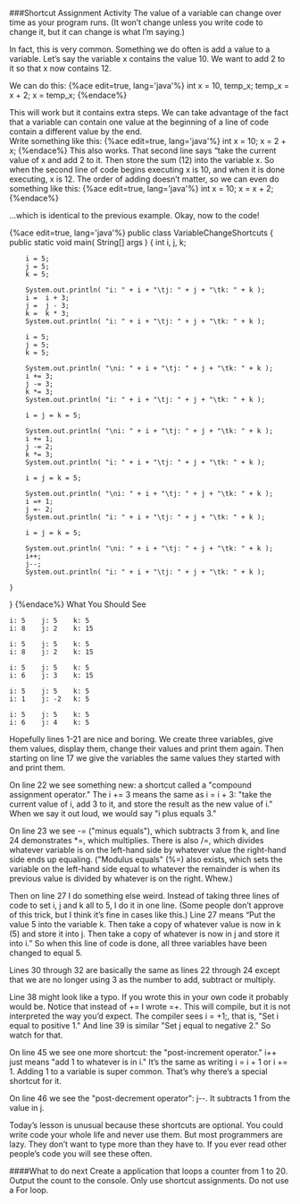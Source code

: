###Shortcut Assignment Activity
The value of a variable can change over time as your program runs. (It won’t change unless you write code to change it, but it can change is what I’m saying.)

In fact, this is very common. Something we do often is add a value to a variable. Let’s say the variable x contains the value 10. We want to add 2 to it so that x now contains 12.

We can do this:
{%ace edit=true, lang='java'%}
int x = 10, temp_x;
temp_x = x + 2;
x = temp_x;
{%endace%}

This will work but it contains extra steps. We can take advantage of the fact that a variable can contain one value at the beginning of a line of code contain a different value by the end.  
Write something like this:
{%ace edit=true, lang='java'%}
int x = 10;
x = 2 + x;
{%endace%}
This also works. That second line says “take the current value of x and add 2 to it. Then store the sum (12) into the variable x. So when the second line of code begins executing x is 10, and when it is done executing, x is 12. The order of adding doesn’t matter, so we can even do something like this:
{%ace edit=true, lang='java'%}
int x = 10;
x = x + 2;
{%endace%}

…which is identical to the previous example. Okay, now to the code!

{%ace edit=true, lang='java'%}
 public class VariableChangeShortcuts
 {
     public static void main( String[] args )
     {
        int i, j, k;
 
        i = 5;
        j = 5;
        k = 5;
 
        System.out.println( "i: " + i + "\tj: " + j + "\tk: " + k );
        i =  i + 3;
        j =  j - 3;
        k =  k * 3;
        System.out.println( "i: " + i + "\tj: " + j + "\tk: " + k );

        i = 5;
        j = 5;
        k = 5;

        System.out.println( "\ni: " + i + "\tj: " + j + "\tk: " + k );
        i += 3;
        j -= 3;
        k *= 3;
        System.out.println( "i: " + i + "\tj: " + j + "\tk: " + k );

        i = j = k = 5;

        System.out.println( "\ni: " + i + "\tj: " + j + "\tk: " + k );
        i += 1;
        j -= 2;
        k *= 3;
        System.out.println( "i: " + i + "\tj: " + j + "\tk: " + k );

        i = j = k = 5;

        System.out.println( "\ni: " + i + "\tj: " + j + "\tk: " + k );
        i =+ 1;
        j =- 2;
        System.out.println( "i: " + i + "\tj: " + j + "\tk: " + k );

        i = j = k = 5;

        System.out.println( "\ni: " + i + "\tj: " + j + "\tk: " + k );
        i++;
        j--;
        System.out.println( "i: " + i + "\tj: " + j + "\tk: " + k );

    }
}
{%endace%}
What You Should See
```
i: 5    j: 5    k: 5
i: 8    j: 2    k: 15

i: 5    j: 5    k: 5
i: 8    j: 2    k: 15

i: 5    j: 5    k: 5
i: 6    j: 3    k: 15

i: 5    j: 5    k: 5
i: 1    j: -2   k: 5

i: 5    j: 5    k: 5
i: 6    j: 4    k: 5
```

Hopefully lines 1-21 are nice and boring. We create three variables, give them values, display them, change their values and print them again. Then starting on line 17 we give the variables the same values they started with and print them. 

On line 22 we see something new: a shortcut called a "compound assignment operator." The i += 3 means the same as i = i + 3: "take the current value of i, add 3 to it, and store the result as the new value of i."  When we say it out loud, we would say "i plus equals 3." 

On line 23 we see -= ("minus equals"), which subtracts 3 from k, and line 24 demonstrates *=, which multiplies. There is also /=, which divides whatever variable is on the left-hand side by whatever value the right-hand side ends up equaling. ("Modulus equals" (%=) also exists, which sets the variable on the left-hand side equal to whatever the remainder is when its previous value is divided by whatever is on the right. Whew.) 

Then on line 27 I do something else weird. Instead of taking three lines of code to set i, j and k all to 5, I do it in one line. (Some people don’t approve of this trick, but I think it’s fine in cases like this.) Line 27 means “Put the value 5 into the variable k. Then take a copy of whatever value is now in k (5) and store it into j. Then take a copy of whatever is now in j and store it into i.” So when this line of code is done, all three variables have been changed to equal 5. 

Lines 30 through 32 are basically the same as lines 22 through 24 except that we are no longer using 3 as the number to add, subtract or multiply. 

Line 38 might look like a typo. If you wrote this in your own code it probably would be. Notice that instead of += I wrote =+. This will compile, but it is not interpreted the way you’d expect. The compiler sees i = +1;, that is, "Set i equal to positive 1." And line 39 is similar "Set j equal to negative 2." So watch for that. 

On line 45 we see one more shortcut: the "post-increment operator." i++ just means "add 1 to whatever is in i." It’s the same as writing i = i + 1 or i += 1. Adding 1 to a variable is super common. That’s why there’s a special shortcut for it. 

On line 46 we see the "post-decrement operator": j--. It subtracts 1 from the value in j. 

Today’s lesson is unusual because these shortcuts are optional. You could write code your whole life and never use them. But most programmers are lazy. They don’t want to type more than they have to. If you ever read other people’s code you will see these often.

####What to do next
Create a application that loops a counter from 1 to 20. Output the count to the console. Only use shortcut assignments. Do not use a For loop.
